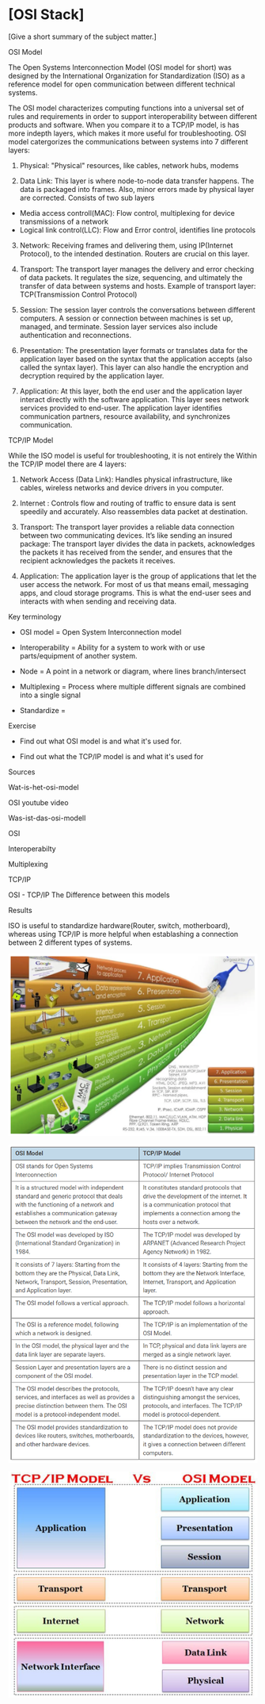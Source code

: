# [OSI Stack]
[Give a short summary of the subject matter.]

OSI Model 

The Open Systems Interconnection Model (OSI model for short) was designed by the International Organization for Standardization (ISO) as a reference model for open communication between different technical systems. 

The OSI model characterizes computing functions into a universal set of rules and requirements in order to support interoperability between different products and software. When you compare it to a TCP/IP model, is has more indepth layers, which makes it more useful for troubleshooting. OSI model catergorizes the communications between systems into 7 different layers: 

 

1. Physical: "Physical" resources, like cables, network hubs, modems 

2. Data Link: This layer is where node-to-node data transfer happens. The data is packaged into frames. Also, minor errors made by physical layer are corrected. Consists of two sub layers 
- Media access controll(MAC): Flow control, multiplexing for device         transmissions of a network 
- Logical link control(LLC): Flow and Error control, identifies line protocols 


3. Network: Receiving frames and delivering them, using IP(Internet Protocol), to the intended destination. Routers are crucial on this layer. 

4. Transport: The transport layer manages the delivery and error checking of data packets. It regulates the size, sequencing, and ultimately the transfer of data between systems and hosts. Example of transport layer: TCP(Transmission Control Protocol) 

5. Session: The session layer controls the conversations between different computers. A session or connection between machines is set up, managed, and terminate. Session layer services also include authentication and reconnections. 

6. Presentation: The presentation layer formats or translates data for the application layer based on the syntax that the application accepts (also called the syntax layer). This layer can also handle the encryption and decryption required by the application layer. 

7. Application: At this layer, both the end user and the application layer interact directly with the software application. This layer sees network services provided to end-user. The application layer identifies communication partners, resource availability, and synchronizes communication. 

 

 

 TCP/IP Model 

While the ISO model is useful for troubleshooting, it is not entirely the Within the TCP/IP model there are 4 layers: 

1. Network Access (Data Link): Handles physical infrastructure, like cables, wireless networks and device drivers in you computer. 

2. Internet : Controls flow and routing of traffic to ensure data is sent speedily and accurately. Also reassembles data packet at destination. 

3. Transport: The transport layer provides a reliable data connection between two communicating devices. It’s like sending an insured package: The transport layer divides the data in packets, acknowledges the packets it has received from the sender, and ensures that the recipient acknowledges the packets it receives. 

4. Application: The application layer is the group of applications that let the user access the network. For most of us that means email, messaging apps, and cloud storage programs. This is what the end-user sees and interacts with when sending and receiving data. 

Key terminology 

- OSI model = Open System Interconnection model 

- Interoperability = Ability for a system to work with or use parts/equipment of another system. 

- Node = A point in a network or diagram, where lines branch/intersect 

- Multiplexing = Process where multiple different signals are combined into a single signal 

- Standardize = 

Exercise 

- Find out what OSI model is and what it's used for. 

- Find out what the TCP/IP model is and what it's used for 

Sources 

Wat-is-het-osi-model 

 OSI youtube video 

 Was-ist-das-osi-modell 

 OSI 

 Interoperabilty 

 Multiplexing 

 TCP/IP 

 OSI - TCP/IP The Difference between this models 


Results 

ISO is useful to standardize hardware(Router, switch, motherboard), whereas using TCP/IP is more helpful when establashing a connection between 2 different types of 
systems.  



![Screenshot](../00_includes/7-Layers-of-OSI.PNG)

![Screenshot](../00_includes/Key-Difference.PNG)

![Screenshot](../00_includes/TCP-IP-Model-vs-OSIModel.PNG)